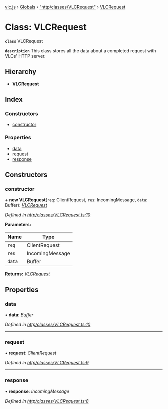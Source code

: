 [vlc.js](../README.md) › [Globals](../globals.md) › ["http/classes/VLCRequest"](../modules/_http_classes_vlcrequest_.md) › [VLCRequest](_http_classes_vlcrequest_.vlcrequest.md)

# Class: VLCRequest

**`class`** VLCRequest

**`description`** This class stores all the data about a completed request with VLCs' HTTP server.

## Hierarchy

* **VLCRequest**

## Index

### Constructors

* [constructor](_http_classes_vlcrequest_.vlcrequest.md#constructor)

### Properties

* [data](_http_classes_vlcrequest_.vlcrequest.md#data)
* [request](_http_classes_vlcrequest_.vlcrequest.md#request)
* [response](_http_classes_vlcrequest_.vlcrequest.md#response)

## Constructors

###  constructor

\+ **new VLCRequest**(`req`: ClientRequest, `res`: IncomingMessage, `data`: Buffer): *[VLCRequest](_http_classes_vlcrequest_.vlcrequest.md)*

*Defined in [http/classes/VLCRequest.ts:10](https://github.com/dylhack/vlc.js/blob/3931a7c/src/http/classes/VLCRequest.ts#L10)*

**Parameters:**

Name | Type |
------ | ------ |
`req` | ClientRequest |
`res` | IncomingMessage |
`data` | Buffer |

**Returns:** *[VLCRequest](_http_classes_vlcrequest_.vlcrequest.md)*

## Properties

###  data

• **data**: *Buffer*

*Defined in [http/classes/VLCRequest.ts:10](https://github.com/dylhack/vlc.js/blob/3931a7c/src/http/classes/VLCRequest.ts#L10)*

___

###  request

• **request**: *ClientRequest*

*Defined in [http/classes/VLCRequest.ts:9](https://github.com/dylhack/vlc.js/blob/3931a7c/src/http/classes/VLCRequest.ts#L9)*

___

###  response

• **response**: *IncomingMessage*

*Defined in [http/classes/VLCRequest.ts:8](https://github.com/dylhack/vlc.js/blob/3931a7c/src/http/classes/VLCRequest.ts#L8)*
